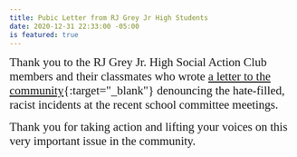 ```yaml
---
title: Pubic Letter from RJ Grey Jr High Students
date: 2020-12-31 22:33:00 -05:00
is featured: true
---
```


<span style="font-family:Papyrus; font-size:1.5em;">Thank you to the RJ Grey Jr. High Social Action Club members and their classmates who wrote [a letter to the community](https://drive.google.com/file/d/1bxOqB21w7-pdIyj9RRR58-hv_6bCN6D4/view?usp=sharing){:target="_blank"} denouncing the hate-filled, racist incidents at the recent school committee meetings.</span>

<span style="font-family:Papyrus; font-size:1.5em;">Thank you for taking action and lifting your voices on this very important issue in the community.</span>